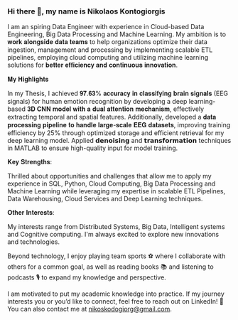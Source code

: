 ### Hi there 👋, my name is Nikolaos Kontogiorgis

I am an spiring Data Engineer with experience in Cloud-based Data Engineering, Big Data Processing and Machine Learning. My ambition is to 𝐰𝐨𝐫𝐤 𝐚𝐥𝐨𝐧𝐠𝐬𝐢𝐝𝐞 𝐝𝐚𝐭𝐚 𝐭𝐞𝐚𝐦𝐬 to help organizations optimize their data ingestion, management and processing by implementing scalable ETL pipelines, employing cloud computing and utilizing machine learning solutions for 𝐛𝐞𝐭𝐭𝐞𝐫 𝐞𝐟𝐟𝐢𝐜𝐢𝐞𝐧𝐜𝐲 𝐚𝐧𝐝 𝐜𝐨𝐧𝐭𝐢𝐧𝐮𝐨𝐮𝐬 𝐢𝐧𝐧𝐨𝐯𝐚𝐭𝐢𝐨𝐧.

𝐌𝐲 𝐇𝐢𝐠𝐡𝐥𝐢𝐠𝐡𝐭𝐬

In my Thesis, I achieved 𝟗𝟕.𝟔𝟑% 𝐚𝐜𝐜𝐮𝐫𝐚𝐜𝐲 𝐢𝐧 𝐜𝐥𝐚𝐬𝐬𝐢𝐟𝐲𝐢𝐧𝐠 𝐛𝐫𝐚𝐢𝐧 𝐬𝐢𝐠𝐧𝐚𝐥𝐬 (EEG signals) for human emotion recognition by developing a deep learning-based 𝟑𝐃 𝐂𝐍𝐍 𝐦𝐨𝐝𝐞𝐥 𝐰𝐢𝐭𝐡 𝐚 𝐝𝐮𝐚𝐥 𝐚𝐭𝐭𝐞𝐧𝐭𝐢𝐨𝐧 𝐦𝐞𝐜𝐡𝐚𝐧𝐢𝐬𝐦, effectively extracting temporal and spatial features.
Additionally, developed a 𝐝𝐚𝐭𝐚 𝐩𝐫𝐨𝐜𝐞𝐬𝐬𝐢𝐧𝐠 𝐩𝐢𝐩𝐞𝐥𝐢𝐧𝐞 𝐭𝐨 𝐡𝐚𝐧𝐝𝐥𝐞 𝐥𝐚𝐫𝐠𝐞-𝐬𝐜𝐚𝐥𝐞 𝐄𝐄𝐆 𝐝𝐚𝐭𝐚𝐬𝐞𝐭𝐬, improving training efficiency by 25% through optimized storage and efficient retrieval for my deep learning model. Applied 𝗱𝗲𝗻𝗼𝗶𝘀𝗶𝗻𝗴 and 𝘁𝗿𝗮𝗻𝘀𝗳𝗼𝗿𝗺𝗮𝘁𝗶𝗼𝗻 techniques in MATLAB to ensure high-quality input for model training.

𝐊𝐞𝐲 𝐒𝐭𝐫𝐞𝐧𝐠𝐭𝐡𝐬:

Thrilled about opportunities and challenges that allow me to apply my experience in SQL, Python, Cloud Computing, Big Data Processing and Machine Learning while leveraging my expertise in scalable ETL Pipelines, Data Warehousing, Cloud Services and Deep Learning techniques.

𝐎𝐭𝐡𝐞𝐫 𝐈𝐧𝐭𝐞𝐫𝐞𝐬𝐭𝐬:

My interests range from Distributed Systems, Big Data, Intelligent systems and Cognitive computing. I'm always excited to explore new innovations and technologies.

Beyond technology, I enjoy playing team sports ⚽ where I collaborate with others for a common goal, as well as reading books 📚 and listening to podcasts 🎙️ to expand my knowledge and perspective.

I am motivated to put my academic knowledge into practice. If my journey interests you or you’d like to connect, feel free to reach out on LinkedIn! 📩 You can also contact me at nikoskodogiorg@gmail.com.
